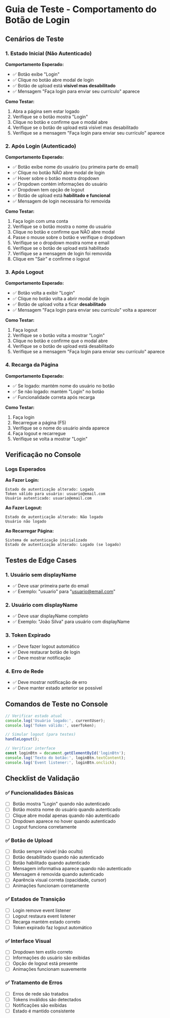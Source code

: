 # Guia de Teste - Comportamento do Botão de Login

## Cenários de Teste

### 1. Estado Inicial (Não Autenticado)

**Comportamento Esperado:**
- ✅ Botão exibe "Login"
- ✅ Clique no botão abre modal de login
- ✅ Botão de upload está **visível mas desabilitado**
- ✅ Mensagem "Faça login para enviar seu currículo" aparece

**Como Testar:**
1. Abra a página sem estar logado
2. Verifique se o botão mostra "Login"
3. Clique no botão e confirme que o modal abre
4. Verifique se o botão de upload está visível mas desabilitado
5. Verifique se a mensagem "Faça login para enviar seu currículo" aparece

### 2. Após Login (Autenticado)

**Comportamento Esperado:**
- ✅ Botão exibe nome do usuário (ou primeira parte do email)
- ✅ Clique no botão NÃO abre modal de login
- ✅ Hover sobre o botão mostra dropdown
- ✅ Dropdown contém informações do usuário
- ✅ Dropdown tem opção de logout
- ✅ Botão de upload está **habilitado e funcional**
- ✅ Mensagem de login necessária foi removida

**Como Testar:**
1. Faça login com uma conta
2. Verifique se o botão mostra o nome do usuário
3. Clique no botão e confirme que NÃO abre modal
4. Passe o mouse sobre o botão e verifique o dropdown
5. Verifique se o dropdown mostra nome e email
6. Verifique se o botão de upload está habilitado
7. Verifique se a mensagem de login foi removida
8. Clique em "Sair" e confirme o logout

### 3. Após Logout

**Comportamento Esperado:**
- ✅ Botão volta a exibir "Login"
- ✅ Clique no botão volta a abrir modal de login
- ✅ Botão de upload volta a ficar **desabilitado**
- ✅ Mensagem "Faça login para enviar seu currículo" volta a aparecer

**Como Testar:**
1. Faça logout
2. Verifique se o botão volta a mostrar "Login"
3. Clique no botão e confirme que o modal abre
4. Verifique se o botão de upload está desabilitado
5. Verifique se a mensagem "Faça login para enviar seu currículo" aparece

### 4. Recarga da Página

**Comportamento Esperado:**
- ✅ Se logado: mantém nome do usuário no botão
- ✅ Se não logado: mantém "Login" no botão
- ✅ Funcionalidade correta após recarga

**Como Testar:**
1. Faça login
2. Recarregue a página (F5)
3. Verifique se o nome do usuário ainda aparece
4. Faça logout e recarregue
5. Verifique se volta a mostrar "Login"

## Verificação no Console

### Logs Esperados

**Ao Fazer Login:**
```
Estado de autenticação alterado: Logado
Token válido para usuário: usuario@email.com
Usuário autenticado: usuario@email.com
```

**Ao Fazer Logout:**
```
Estado de autenticação alterado: Não logado
Usuário não logado
```

**Ao Recarregar Página:**
```
Sistema de autenticação inicializado
Estado de autenticação alterado: Logado (se logado)
```

## Testes de Edge Cases

### 1. Usuário sem displayName
- ✅ Deve usar primeira parte do email
- ✅ Exemplo: "usuario" para "usuario@email.com"

### 2. Usuário com displayName
- ✅ Deve usar displayName completo
- ✅ Exemplo: "João Silva" para usuário com displayName

### 3. Token Expirado
- ✅ Deve fazer logout automático
- ✅ Deve restaurar botão de login
- ✅ Deve mostrar notificação

### 4. Erro de Rede
- ✅ Deve mostrar notificação de erro
- ✅ Deve manter estado anterior se possível

## Comandos de Teste no Console

```javascript
// Verificar estado atual
console.log('Usuário logado:', currentUser);
console.log('Token válido:', userToken);

// Simular logout (para testes)
handleLogout();

// Verificar interface
const loginBtn = document.getElementById('loginBtn');
console.log('Texto do botão:', loginBtn.textContent);
console.log('Event listener:', loginBtn.onclick);
```

## Checklist de Validação

### ✅ Funcionalidades Básicas
- [ ] Botão mostra "Login" quando não autenticado
- [ ] Botão mostra nome do usuário quando autenticado
- [ ] Clique abre modal apenas quando não autenticado
- [ ] Dropdown aparece no hover quando autenticado
- [ ] Logout funciona corretamente

### ✅ Botão de Upload
- [ ] Botão sempre visível (não oculto)
- [ ] Botão desabilitado quando não autenticado
- [ ] Botão habilitado quando autenticado
- [ ] Mensagem informativa aparece quando não autenticado
- [ ] Mensagem é removida quando autenticado
- [ ] Aparência visual correta (opacidade, cursor)
- [ ] Animações funcionam corretamente

### ✅ Estados de Transição
- [ ] Login remove event listener
- [ ] Logout restaura event listener
- [ ] Recarga mantém estado correto
- [ ] Token expirado faz logout automático

### ✅ Interface Visual
- [ ] Dropdown tem estilo correto
- [ ] Informações do usuário são exibidas
- [ ] Opção de logout está presente
- [ ] Animações funcionam suavemente

### ✅ Tratamento de Erros
- [ ] Erros de rede são tratados
- [ ] Tokens inválidos são detectados
- [ ] Notificações são exibidas
- [ ] Estado é mantido consistente 